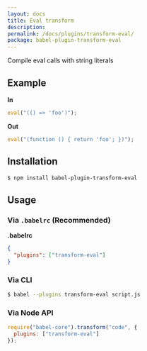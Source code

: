 ```yaml
---
layout: docs
title: Eval transform
description:
permalink: /docs/plugins/transform-eval/
package: babel-plugin-transform-eval
---
```


Compile eval calls with string literals

## Example

**In**

```javascript
eval("(() => 'foo')");
```

**Out**

```javascript
eval("(function () { return 'foo'; })");
```

## Installation

```sh
$ npm install babel-plugin-transform-eval
```

## Usage

### Via `.babelrc` (Recommended)

**.babelrc**

```json
{
  "plugins": ["transform-eval"]
}
```

### Via CLI

```sh
$ babel --plugins transform-eval script.js
```

### Via Node API

```javascript
require("babel-core").transform("code", {
  plugins: ["transform-eval"]
});
```
